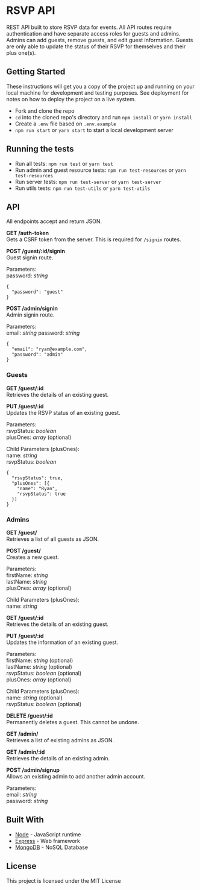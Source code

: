 # RSVP API

REST API built to store RSVP data for events. All API routes require authentication and have separate access roles for guests and admins. Admins can add guests, remove guests, and edit guest information. Guests are only able to update the status of their RSVP for themselves and their plus one(s).

## Getting Started

These instructions will get you a copy of the project up and running on your local machine for development and testing purposes. See deployment for notes on how to deploy the project on a live system.

- Fork and clone the repo
- `cd` into the cloned repo's directory and run `npm install` or `yarn install`
- Create a `.env` file based on `.env.example`
- `npm run start` or `yarn start` to start a local development server

## Running the tests

- Run all tests: `npm run test` or `yarn test`
- Run admin and guest resource tests: `npm run test-resources` or `yarn test-resources`
- Run server tests: `npm run test-server` or `yarn test-server`
- Run utils tests: `npm run test-utils` or `yarn test-utils`

## API

All endpoints accept and return JSON.

**GET /auth-token**  
Gets a CSRF token from the server. This is required for `/signin` routes.

**POST /guest/:id/signin**  
Guest signin route.

Parameters:  
password: _string_

```
{
  "password": "guest"
}
```

**POST /admin/signin**  
Admin signin route.

Parameters:  
email: _string_
password: _string_

```
{
  "email": "ryan@example.com",
  "password": "admin"
}
```

### Guests

**GET /guest/:id**  
Retrieves the details of an existing guest.

**PUT /guest/:id**  
Updates the RSVP status of an existing guest.

Parameters:  
rsvpStatus: _boolean_  
plusOnes: _array_ (optional)

Child Parameters (plusOnes):  
name: _string_  
rsvpStatus: _boolean_

```
{
  "rsvpStatus": true,
  "plusOnes": [{
    "name": "Ryan",
    "rsvpStatus": true
  }]
}
```

### Admins

**GET /guest/**  
Retrieves a list of all guests as JSON.

**POST /guest/**  
Creates a new guest.

Parameters:  
firstName: _string_  
lastName: _string_  
plusOnes: _array_ (optional)

Child Parameters (plusOnes):  
name: _string_

**GET /guest/:id**  
Retrieves the details of an existing guest.

**PUT /guest/:id**  
Updates the information of an existing guest.

Parameters:  
firstName: _string_ (optional)  
lastName: _string_ (optional)  
rsvpStatus: _boolean_ (optional)  
plusOnes: _array_ (optional)

Child Parameters (plusOnes):  
name: _string_ (optional)  
rsvpStatus: _boolean_ (optional)

**DELETE /guest/:id**  
Permanently deletes a guest. This cannot be undone.

**GET /admin/**  
Retrieves a list of existing admins as JSON.

**GET /admin/:id**  
Retrieves the details of an existing admin.

**POST /admin/signup**  
Allows an existing admin to add another admin account.

Parameters:  
email: _string_  
password: _string_

## Built With

- [Node](https://nodejs.org/) - JavaScript runtime
- [Express](https://expressjs.com/) - Web framework
- [MongoDB](https://www.mongodb.com/) - NoSQL Database

## License

This project is licensed under the MIT License
